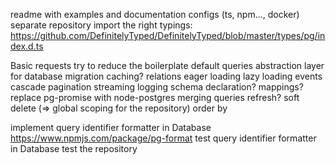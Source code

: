 readme with examples and documentation
configs (ts, npm..., docker)
separate repository
import the right typings: https://github.com/DefinitelyTyped/DefinitelyTyped/blob/master/types/pg/index.d.ts

Basic requests
try to reduce the boilerplate
default queries
abstraction layer for database
migration
caching?
relations
eager loading
lazy loading
events
cascade
pagination
streaming
logging
schema declaration?
mappings?
replace pg-promise with node-postgres
merging queries
refresh?
soft delete (=> global scoping for the repository)
order by

implement query identifier formatter in Database https://www.npmjs.com/package/pg-format
test query identifier formatter in Database
test the repository
